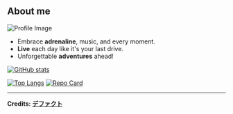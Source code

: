 <h2>About me</h2>

<img src="https://avatars.githubusercontent.com/u/162572088?v=4.jpg" alt="Profile Image">
  
- Embrace **adrenaline**, music, and every moment. 
- **Live** each day like it's your last drive. 
- Unforgettable **adventures** ahead!

[![GitHub stats](https://github-readme-stats.vercel.app/api?username=defakuto&show_icons=true&theme=transparent )](https://github.com/defakuto)

[![Top Langs](https://github-readme-stats.vercel.app/api/top-langs/?username=defakuto&layout=compact&theme=transparent )](https://github.com/defakuto) [![Repo Card](https://github-readme-stats.vercel.app/api/pin/?username=defakuto&repo=santorini_omp&theme=transparent)]([https://github.com/defakuto/your-repo-name](https://github.com/defakuto/santorini_omp))


------

**Credits: [デファクト](https://github.com/defakuto)**
